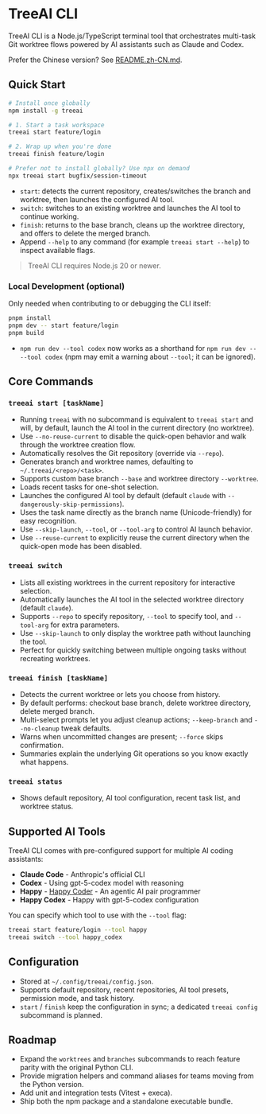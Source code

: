 # TreeAI CLI

TreeAI CLI is a Node.js/TypeScript terminal tool that orchestrates multi-task Git worktree flows powered by AI assistants such as Claude and Codex.

Prefer the Chinese version? See [README.zh-CN.md](README.zh-CN.md).

## Quick Start

```bash
# Install once globally
npm install -g treeai

# 1. Start a task workspace
treeai start feature/login

# 2. Wrap up when you're done
treeai finish feature/login

# Prefer not to install globally? Use npx on demand
npx treeai start bugfix/session-timeout
```

- `start`: detects the current repository, creates/switches the branch and worktree, then launches the configured AI tool.
- `switch`: switches to an existing worktree and launches the AI tool to continue working.
- `finish`: returns to the base branch, cleans up the worktree directory, and offers to delete the merged branch.
- Append `--help` to any command (for example `treeai start --help`) to inspect available flags.

> TreeAI CLI requires Node.js 20 or newer.

### Local Development (optional)

Only needed when contributing to or debugging the CLI itself:

```bash
pnpm install
pnpm dev -- start feature/login
pnpm build
```

- `npm run dev --tool codex` now works as a shorthand for `npm run dev -- --tool codex` (npm may emit a warning about `--tool`; it can be ignored).

## Core Commands

### `treeai start [taskName]`

- Running `treeai` with no subcommand is equivalent to `treeai start` and will, by default, launch the AI tool in the current directory (no worktree).
- Use `--no-reuse-current` to disable the quick-open behavior and walk through the worktree creation flow.
- Automatically resolves the Git repository (override via `--repo`).
- Generates branch and worktree names, defaulting to `~/.treeai/<repo>/<task>`.
- Supports custom base branch `--base` and worktree directory `--worktree`.
- Loads recent tasks for one-shot selection.
- Launches the configured AI tool by default (default `claude` with `--dangerously-skip-permissions`).
- Uses the task name directly as the branch name (Unicode-friendly) for easy recognition.
- Use `--skip-launch`, `--tool`, or `--tool-arg` to control AI launch behavior.
- Use `--reuse-current` to explicitly reuse the current directory when the quick-open mode has been disabled.

### `treeai switch`

- Lists all existing worktrees in the current repository for interactive selection.
- Automatically launches the AI tool in the selected worktree directory (default `claude`).
- Supports `--repo` to specify repository, `--tool` to specify tool, and `--tool-arg` for extra parameters.
- Use `--skip-launch` to only display the worktree path without launching the tool.
- Perfect for quickly switching between multiple ongoing tasks without recreating worktrees.

### `treeai finish [taskName]`

- Detects the current worktree or lets you choose from history.
- By default performs: checkout base branch, delete worktree directory, delete merged branch.
- Multi-select prompts let you adjust cleanup actions; `--keep-branch` and `--no-cleanup` tweak defaults.
- Warns when uncommitted changes are present; `--force` skips confirmation.
- Summaries explain the underlying Git operations so you know exactly what happens.

### `treeai status`

- Shows default repository, AI tool configuration, recent task list, and worktree status.

## Supported AI Tools

TreeAI CLI comes with pre-configured support for multiple AI coding assistants:

- **Claude Code** - Anthropic's official CLI
- **Codex** - Using gpt-5-codex model with reasoning
- **Happy** - [Happy Coder](https://github.com/slopus/happy) - An agentic AI pair programmer
- **Happy Codex** - Happy with gpt-5-codex configuration

You can specify which tool to use with the `--tool` flag:

```bash
treeai start feature/login --tool happy
treeai switch --tool happy_codex
```

## Configuration

- Stored at `~/.config/treeai/config.json`.
- Supports default repository, recent repositories, AI tool presets, permission mode, and task history.
- `start` / `finish` keep the configuration in sync; a dedicated `treeai config` subcommand is planned.

## Roadmap

- Expand the `worktrees` and `branches` subcommands to reach feature parity with the original Python CLI.
- Provide migration helpers and command aliases for teams moving from the Python version.
- Add unit and integration tests (Vitest + execa).
- Ship both the npm package and a standalone executable bundle.
